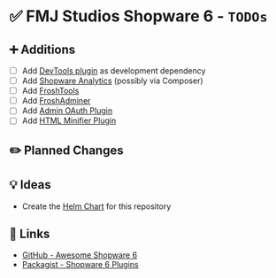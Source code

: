 # ✅ FMJ Studios Shopware 6 - `TODOs`

## ➕ Additions

- [ ] Add [DevTools plugin](https://github.com/shopware/dev-tools) as development dependency
- [ ] Add [Shopware Analytics](https://store.shopware.com/en/swag541977532977f/shopware-analytics.html) (possibly via
  Composer)
- [ ] Add [FroshTools](https://github.com/FriendsOfShopware/FroshTools)
- [ ] Add [FroshAdminer](https://github.com/FriendsOfShopware/FroshPlatformAdminer)
- [ ] Add [Admin OAuth Plugin](https://github.com/HEPTACOM/HeptacomShopwarePlatformAdminOpenAuth)
- [ ] Add [HTML Minifier Plugin](https://github.com/FriendsOfShopware/FroshPlatformHtmlMinify)

## ✏️ Planned Changes

## 💡 Ideas

- Create the [Helm Chart](https://github.com/fmjstudios/helm) for this repository

## 🔗 Links

- [GitHub - Awesome Shopware 6](https://github.com/elgentos/awesome-shopware6)
- [Packagist - Shopware 6 Plugins](https://packagist.org/?query=shopware&type=shopware-platform-plugin)
